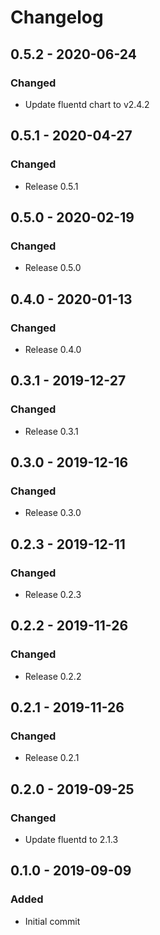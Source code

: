 # Changelog

## 0.5.2 - 2020-06-24
### Changed
- Update fluentd chart to v2.4.2

## 0.5.1 - 2020-04-27
### Changed
- Release 0.5.1

## 0.5.0 - 2020-02-19
### Changed
- Release 0.5.0

## 0.4.0 - 2020-01-13
### Changed
- Release 0.4.0

## 0.3.1 - 2019-12-27
### Changed
- Release 0.3.1

## 0.3.0 - 2019-12-16
### Changed
- Release 0.3.0

## 0.2.3 - 2019-12-11
### Changed
- Release 0.2.3

## 0.2.2 - 2019-11-26
### Changed
- Release 0.2.2

## 0.2.1 - 2019-11-26
### Changed
- Release 0.2.1

## 0.2.0 - 2019-09-25
### Changed
- Update fluentd to 2.1.3

## 0.1.0 - 2019-09-09
### Added
- Initial commit